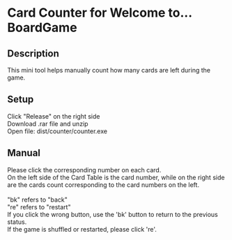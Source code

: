 # Card Counter for Welcome to... BoardGame

## Description
This mini tool helps manually count how many cards are left during the game.

## Setup
Click "Release" on the right side<br>
Download .rar file and unzip<br>
Open file: dist/counter/counter.exe<br>

## Manual
Please click the corresponding number on each card.<br>
On the left side of the Card Table is the card number, while on the right side are the cards count corresponding to the card numbers on the left.
<br><br>
"bk" refers to "back"<br>
"re" refers to "restart"<br>
If you click the wrong button, use the 'bk' button to return to the previous status.<br>
If the game is shuffled or restarted, please click 're'.<br>
